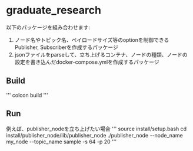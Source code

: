 # graduate_research

以下のパッケージを組み合わせます:
1. ノード名やトピック名、ペイロードサイズ等のoptionを制御できるPublisher, Subscriberを作成するパッケージ
2. jsonファイルをparseして、立ち上げるコンテナ、ノードの種類、ノードの設定を書き込んだdocker-compose.ymlを作成するパッケージ

## Build
'''
colcon build
'''

## Run
例えば、publisher_nodeを立ち上げたい場合
'''
source install/setup.bash
cd install/publisher_node/lib/publisher_node
./publisher_node --node_name my_node --topic_name sample -s 64 -p 20
'''

